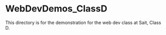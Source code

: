 # WebDevDemos_ClassD
This directory is for the demonstration for the web dev class at Sait, Class D.
